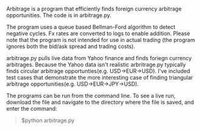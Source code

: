 Arbitrage is a program that efficiently finds foreign currency arbitrage opportunities. The code is in arbitrage.py. 

The program uses a queue based Bellman-Ford algorithm to detect negative cycles. Fx rates are converted to logs to enable addition. Please note that the program is not intended for use in actual trading (the program ignores both the bid/ask spread and trading costs).

arbitrage.py pulls live data from Yahoo finance and finds foriegn currency arbitrages. Because the Yahoo data isn't realistic arbritrage.py typically finds circular arbitrage opportunties(e.g. USD->EUR->USD). I've included test cases that demonstrate the more interesting case of finding triangular arbitrage opportunities(e.g. USD->EUR->JPY->USD).

The programs can be run from the command line. To see a live run, download the file and navigate to the directory where the file is saved, and enter the command:

>$python arbitrage.py